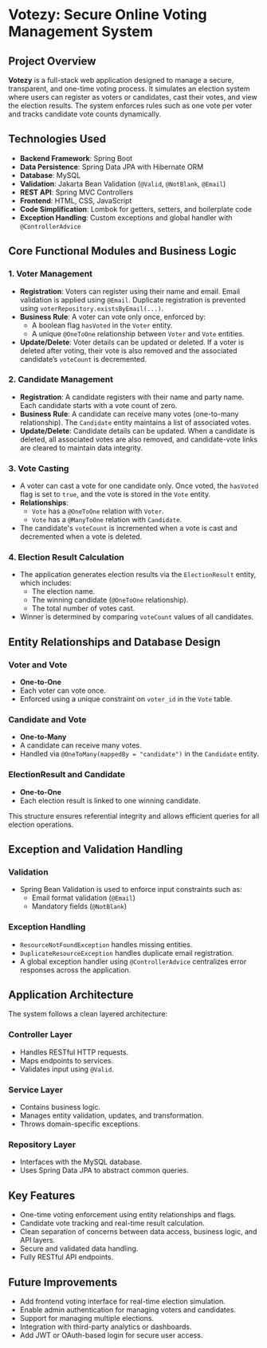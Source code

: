# Votezy: Secure Online Voting Management System

## Project Overview

**Votezy** is a full-stack web application designed to manage a secure, transparent, and one-time voting process. It simulates an election system where users can register as voters or candidates, cast their votes, and view the election results. The system enforces rules such as one vote per voter and tracks candidate vote counts dynamically.

## Technologies Used

- **Backend Framework**: Spring Boot  
- **Data Persistence**: Spring Data JPA with Hibernate ORM  
- **Database**: MySQL  
- **Validation**: Jakarta Bean Validation (`@Valid`, `@NotBlank`, `@Email`)  
- **REST API**: Spring MVC Controllers  
- **Frontend**: HTML, CSS, JavaScript  
- **Code Simplification**: Lombok for getters, setters, and boilerplate code  
- **Exception Handling**: Custom exceptions and global handler with `@ControllerAdvice`

## Core Functional Modules and Business Logic

### 1. Voter Management
- **Registration**: Voters can register using their name and email. Email validation is applied using `@Email`. Duplicate registration is prevented using `voterRepository.existsByEmail(...)`.
- **Business Rule**: A voter can vote only once, enforced by:
  - A boolean flag `hasVoted` in the `Voter` entity.
  - A unique `@OneToOne` relationship between `Voter` and `Vote` entities.
- **Update/Delete**: Voter details can be updated or deleted. If a voter is deleted after voting, their vote is also removed and the associated candidate’s `voteCount` is decremented.

### 2. Candidate Management
- **Registration**: A candidate registers with their name and party name. Each candidate starts with a vote count of zero.
- **Business Rule**: A candidate can receive many votes (one-to-many relationship). The `Candidate` entity maintains a list of associated votes.
- **Update/Delete**: Candidate details can be updated. When a candidate is deleted, all associated votes are also removed, and candidate-vote links are cleared to maintain data integrity.

### 3. Vote Casting
- A voter can cast a vote for one candidate only. Once voted, the `hasVoted` flag is set to `true`, and the vote is stored in the `Vote` entity.
- **Relationships**:
  - `Vote` has a `@OneToOne` relation with `Voter`.
  - `Vote` has a `@ManyToOne` relation with `Candidate`.
- The candidate's `voteCount` is incremented when a vote is cast and decremented when a vote is deleted.

### 4. Election Result Calculation
- The application generates election results via the `ElectionResult` entity, which includes:
  - The election name.
  - The winning candidate (`@OneToOne` relationship).
  - The total number of votes cast.
- Winner is determined by comparing `voteCount` values of all candidates.

## Entity Relationships and Database Design

### Voter and Vote
- **One-to-One**
- Each voter can vote once.
- Enforced using a unique constraint on `voter_id` in the `Vote` table.

### Candidate and Vote
- **One-to-Many**
- A candidate can receive many votes.
- Handled via `@OneToMany(mappedBy = "candidate")` in the `Candidate` entity.

### ElectionResult and Candidate
- **One-to-One**
- Each election result is linked to one winning candidate.

This structure ensures referential integrity and allows efficient queries for all election operations.

## Exception and Validation Handling

### Validation
- Spring Bean Validation is used to enforce input constraints such as:
  - Email format validation (`@Email`)
  - Mandatory fields (`@NotBlank`)

### Exception Handling
- `ResourceNotFoundException` handles missing entities.
- `DuplicateResourceException` handles duplicate email registration.
- A global exception handler using `@ControllerAdvice` centralizes error responses across the application.

## Application Architecture

The system follows a clean layered architecture:

### Controller Layer
- Handles RESTful HTTP requests.
- Maps endpoints to services.
- Validates input using `@Valid`.

### Service Layer
- Contains business logic.
- Manages entity validation, updates, and transformation.
- Throws domain-specific exceptions.

### Repository Layer
- Interfaces with the MySQL database.
- Uses Spring Data JPA to abstract common queries.

## Key Features

- One-time voting enforcement using entity relationships and flags.
- Candidate vote tracking and real-time result calculation.
- Clean separation of concerns between data access, business logic, and API layers.
- Secure and validated data handling.
- Fully RESTful API endpoints.

## Future Improvements

- Add frontend voting interface for real-time election simulation.
- Enable admin authentication for managing voters and candidates.
- Support for managing multiple elections.
- Integration with third-party analytics or dashboards.
- Add JWT or OAuth-based login for secure user access.
